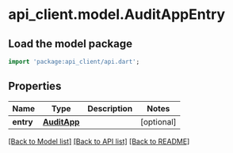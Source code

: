 # api_client.model.AuditAppEntry

## Load the model package
```dart
import 'package:api_client/api.dart';
```

## Properties
Name | Type | Description | Notes
------------ | ------------- | ------------- | -------------
**entry** | [**AuditApp**](AuditApp.md) |  | [optional] 

[[Back to Model list]](../README.md#documentation-for-models) [[Back to API list]](../README.md#documentation-for-api-endpoints) [[Back to README]](../README.md)


